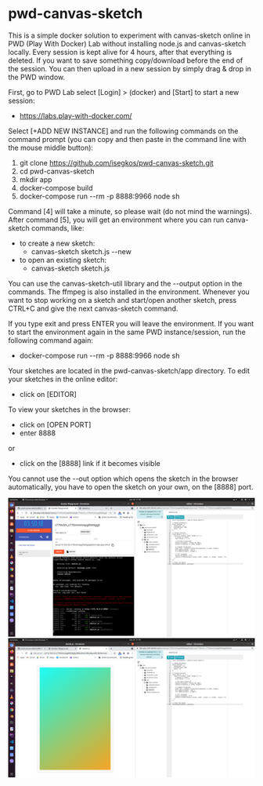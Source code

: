# pwd-canvas-sketch
This is a simple docker solution to experiment with canvas-sketch online in PWD (Play With Docker) Lab without installing node.js and canvas-sketch locally. Every session is kept alive for 4 hours, after that everything is deleted. If you want to save something copy/download before the end of the session. You can then upload in a new session by simply drag & drop in the PWD window.

First, go to PWD Lab select [Login] > (docker) and [Start] to start a new session:
- https://labs.play-with-docker.com/

Select [+ADD NEW INSTANCE] and run the following commands on the command prompt (you can copy and then paste in the command line with the mouse middle button):
1. git clone https://github.com/isegkos/pwd-canvas-sketch.git
2. cd pwd-canvas-sketch
3. mkdir app
4. docker-compose build
5. docker-compose run --rm -p 8888:9966 node sh

Command [4] will take a minute, so please wait (do not mind the warnings). After command [5], you will get an environment where you can run canva-sketch commands, like:
- to create a new sketch:
  - canvas-sketch sketch.js --new 
- to open an existing sketch:
  - canvas-sketch sketch.js 

You can use the canvas-sketch-util library and the --output option in the commands. The ffmpeg is also installed in the environment. Whenever you want to stop working on a sketch and start/open another sketch, press CTRL+C and give the next canvas-sketch command. 

If you type exit and press ENTER you will leave the environment. If you want to start the environment again in the same PWD instance/session, run the following command again:
- docker-compose run --rm -p 8888:9966 node sh

Your sketches are located in the pwd-canvas-sketch/app directory. To edit your sketches in the online editor:
- click on [EDITOR]

To view your sketches in the browser:
- click on [OPEN PORT]
- enter 8888

or 
- click on the [8888] link if it becomes visible

You cannot use the --out option which opens the sketch in the browser automatically, you have to open the sketch on your own, on the [8888] port.

![Screen shot: PWD & Editor](Screenshot1.png)
![Screen shot: Sketch & Editor](Screenshot2.png)

